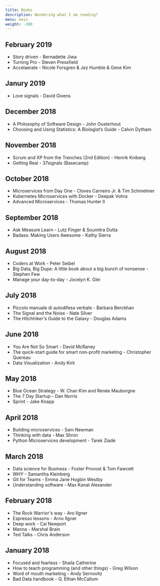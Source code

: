 ```yaml
---
title: Books
description: Wondering what I am reading?
menu: main
weight: -200
---
```


## February 2019

* Story driven - Bernadette Jiwa
* Turning Pro - Steven Pressfield
* Accelaerate -  Nicole Forsgren & Jez Humble & Gene Kim

## Janury 2019

* Love signals - David Givens

## December 2018

* A Philosophy of Software Design - John Ousterhout
* Choosing and Using Statistics: A Biologist’s Guide - Calvin Dytham

## November 2018

* Scrum and XP from the Trenches (2nd Edition) - Henrik Kniberg
* Getting Real - 37signals (Basecamp)

## October 2018

* Microservices from Day One - Cloves Carneiro Jr. & Tim Schmelmer
* Kubernetes Microservices with Docker - Deepak Vohra
* Advanced Microservices - Thomas Hunter II

## September 2018

* Ask Measure Learn - Lutz Finger & Soumitra Dutta
* Badass: Making Users Awesome - Kathy Sierra

## August 2018

* Coders at Work - Peter Seibel
* Big Data, Big Dupe: A little book about a big bunch of nonsense - Stephen Few
* Manage your day-to-day - Jocelyn K. Glei

## July 2018

* Piccolo manuale di autodifesa verbale - Barbara Berckhan
* The Signal and the Noise - Nate Silver
* The Hitchhiker's Guide to the Galaxy - Douglas Adams

## June 2018

* You Are Not So Smart - David McRaney
* The quick-start guide for smart non-profit marketing - Christopher Quereau
* Data Visualization - Andy Kirk

## May 2018

* Blue Ocean Strategy - W. Chan Kim and Renée Mauborgne
* The 7 Day Startup - Dan Norris
* Sprint - Jake Knapp

## April 2018

* Building microservices - Sam Newman
* Thinking with data - Max Shron
* Python Microservices development - Tarek Ziadé

## March 2018

* Data science for Business - Foster Provost & Tom Fawcett
* WHY - Samantha Kleinberg
* Git for Teams - Emma Jane Hogbin Westby
* Understanding software - Max Kanat Alexander

## February 2018

* The Rock Warrior's way - Aro Ilgner
* Espresso lessons - Arno Ilgner
* Deep work - Cal Newport
* Manna - Marshal Brain
* Ted Talks - Chris Anderson

## January 2018

* Focused and fearless - Shaila Catherine
* How to teach programming (and other things) - Greg Wilson
* Word of mouth marketing - Andy Sernovitz
* Bad Data handbook - Q. Ethan McCallum
